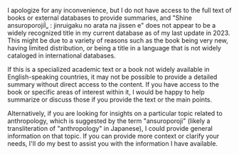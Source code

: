 I apologize for any inconvenience, but I do not have access to the full text of books or external databases to provide summaries, and "Shine ansuroporojiÌ„ : jinruigaku no arata na jissen e" does not appear to be a widely recognized title in my current database as of my last update in 2023. This might be due to a variety of reasons such as the book being very new, having limited distribution, or being a title in a language that is not widely cataloged in international databases.

If this is a specialized academic text or a book not widely available in English-speaking countries, it may not be possible to provide a detailed summary without direct access to the content. If you have access to the book or specific areas of interest within it, I would be happy to help summarize or discuss those if you provide the text or the main points.

Alternatively, if you are looking for insights on a particular topic related to anthropology, which is suggested by the term "ansuroporoji" (likely a transliteration of "anthropology" in Japanese), I could provide general information on that topic. If you can provide more context or clarify your needs, I'll do my best to assist you with the information I have available.